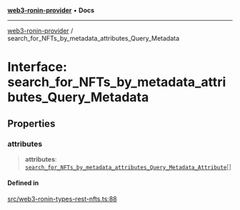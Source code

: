 [**web3-ronin-provider**](../README.md) • **Docs**

***

[web3-ronin-provider](../globals.md) / search\_for\_NFTs\_by\_metadata\_attributes\_Query\_Metadata

# Interface: search\_for\_NFTs\_by\_metadata\_attributes\_Query\_Metadata

## Properties

### attributes

> **attributes**: [`search_for_NFTs_by_metadata_attributes_Query_Metadata_Attribute`](search_for_NFTs_by_metadata_attributes_Query_Metadata_Attribute.md)[]

#### Defined in

[src/web3-ronin-types-rest-nfts.ts:88](https://github.com/chuacw/web3-ronin-provider/blob/5334d3e4a39d6911ce4028a880b09b3429564837/src/web3-ronin-types-rest-nfts.ts#L88)
